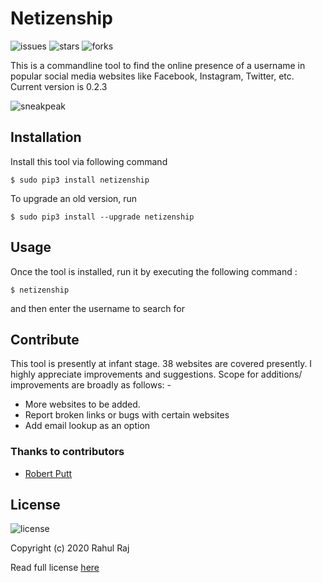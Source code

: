
# Netizenship


![issues](https://img.shields.io/github/issues/rahulrajpl/netizenship)
![stars](https://img.shields.io/github/stars/rahulrajpl/netizenship?style=social)
![forks](https://img.shields.io/github/forks/rahulrajpl/netizenship?style=social)


This is a commandline tool to find the online presence of a username in popular social media websites like Facebook, Instagram, Twitter, etc. Current version is 0.2.3

![sneakpeak](./sneak.gif)

## Installation

Install this tool via following command

~~~
$ sudo pip3 install netizenship
~~~
To upgrade an old version, run

~~~
$ sudo pip3 install --upgrade netizenship
~~~

## Usage

Once the tool is installed, run it by executing the following command :

~~~
$ netizenship
~~~

and then enter the username to search for

## Contribute

This tool is presently at infant stage. 38 websites are covered presently. I highly appreciate improvements and suggestions. Scope for additions/ improvements are broadly as follows: -
 
 - More websites to be added.
 - Report broken links or bugs with certain websites
 - Add email lookup as an option

### Thanks to contributors 
- [Robert Putt](https://github.com/robputt796)

## License

![license](https://img.shields.io/github/license/rahulrajpl/netizenship) 

Copyright (c) 2020 Rahul Raj

Read full license [here](./LICENSE)
